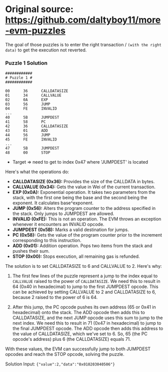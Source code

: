 # Original source: <https://github.com/daltyboy11/more-evm-puzzles>

The goal of those puzzles is to enter the right transaction / `(with the right data)` to get the execution not reverted.

### Puzzle 1 Solution

```assembly
############
# Puzzle 1 #
############

00      36      CALLDATASIZE
01      34      CALLVALUE
02      0A      EXP
03      56      JUMP
04      FE      INVALID
...
40      5B      JUMPDEST
41      58      PC
42      36      CALLDATASIZE
43      01      ADD
44      56      JUMP
45      FE      INVALID
...
47      5B      JUMPDEST
48      00      STOP
```

- Target => need to get to index 0x47 where 'JUMPDEST' is located

Here's what the operations do:

- **CALLDATASIZE (0x36):** Provides the size of the CALLDATA in bytes.
- **CALLVALUE (0x34):** Gets the value in Wei of the current transaction.
- **EXP (0x0A):** Exponential operation. It takes two parameters from the stack, with the first one being the base and the second being the exponent. It calculates base^exponent.
- **JUMP (0x56):** Alters the program counter to the address specified in the stack. Only jumps to JUMPDEST are allowed.
- **INVALID (0xFE):** This is not an operation. The EVM throws an exception whenever it encounters an INVALID opcode.
- **JUMPDEST (0x5B):** Marks a valid destination for jumps.
- **PC (0x58):** Gets the value of the program counter prior to the increment corresponding to this instruction.
- **ADD (0x01):** Addition operation. Pops two items from the stack and pushes their sum.
- **STOP (0x00):** Stops execution, all remaining gas is refunded.

The solution is to set CALLDATASIZE to 6 and CALLVALUE to 2. Here's why:

1. The first few lines of the puzzle represent a jump to the index equal to `CALLVALUE` raised to the power of `CALLDATASIZE`. We need this to result in 64 (0x40 in hexadecimal) to jump to the first JUMPDEST opcode. This can be achieved by setting CALLVALUE to 2 and CALLDATASIZE to 6, because 2 raised to the power of 6 is 64.

2. After this jump, the PC opcode pushes its own address (65 or 0x41 in hexadecimal) onto the stack. The ADD opcode then adds this to CALLDATASIZE, and the next JUMP opcode uses this sum to jump to the next index. We need this to result in 71 (0x47 in hexadecimal) to jump to the final JUMPDEST opcode.
   The ADD opcode then adds this address to the value of CALLDATASIZE, which we've set to 6. So, 65 (the PC opcode's address) plus 6 (the CALLDATASIZE) equals 71.

With these values, the EVM can successfully jump to both JUMPDEST opcodes and reach the STOP opcode, solving the puzzle.

Solution Input:
`{"value":2,"data":"0x010203040506"}`
